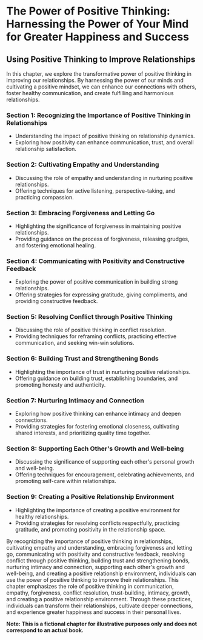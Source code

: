 The Power of Positive Thinking: Harnessing the Power of Your Mind for Greater Happiness and Success
===================================================================================================

Using Positive Thinking to Improve Relationships
-----------------------------------------------------------

In this chapter, we explore the transformative power of positive thinking in improving our relationships. By harnessing the power of our minds and cultivating a positive mindset, we can enhance our connections with others, foster healthy communication, and create fulfilling and harmonious relationships.

### Section 1: Recognizing the Importance of Positive Thinking in Relationships

* Understanding the impact of positive thinking on relationship dynamics.
* Exploring how positivity can enhance communication, trust, and overall relationship satisfaction.

### Section 2: Cultivating Empathy and Understanding

* Discussing the role of empathy and understanding in nurturing positive relationships.
* Offering techniques for active listening, perspective-taking, and practicing compassion.

### Section 3: Embracing Forgiveness and Letting Go

* Highlighting the significance of forgiveness in maintaining positive relationships.
* Providing guidance on the process of forgiveness, releasing grudges, and fostering emotional healing.

### Section 4: Communicating with Positivity and Constructive Feedback

* Exploring the power of positive communication in building strong relationships.
* Offering strategies for expressing gratitude, giving compliments, and providing constructive feedback.

### Section 5: Resolving Conflict through Positive Thinking

* Discussing the role of positive thinking in conflict resolution.
* Providing techniques for reframing conflicts, practicing effective communication, and seeking win-win solutions.

### Section 6: Building Trust and Strengthening Bonds

* Highlighting the importance of trust in nurturing positive relationships.
* Offering guidance on building trust, establishing boundaries, and promoting honesty and authenticity.

### Section 7: Nurturing Intimacy and Connection

* Exploring how positive thinking can enhance intimacy and deepen connections.
* Providing strategies for fostering emotional closeness, cultivating shared interests, and prioritizing quality time together.

### Section 8: Supporting Each Other's Growth and Well-being

* Discussing the significance of supporting each other's personal growth and well-being.
* Offering techniques for encouragement, celebrating achievements, and promoting self-care within relationships.

### Section 9: Creating a Positive Relationship Environment

* Highlighting the importance of creating a positive environment for healthy relationships.
* Providing strategies for resolving conflicts respectfully, practicing gratitude, and promoting positivity in the relationship space.

By recognizing the importance of positive thinking in relationships, cultivating empathy and understanding, embracing forgiveness and letting go, communicating with positivity and constructive feedback, resolving conflict through positive thinking, building trust and strengthening bonds, nurturing intimacy and connection, supporting each other's growth and well-being, and creating a positive relationship environment, individuals can use the power of positive thinking to improve their relationships. This chapter emphasizes the role of positive thinking in communication, empathy, forgiveness, conflict resolution, trust-building, intimacy, growth, and creating a positive relationship environment. Through these practices, individuals can transform their relationships, cultivate deeper connections, and experience greater happiness and success in their personal lives.

**Note: This is a fictional chapter for illustrative purposes only and does not correspond to an actual book.**
